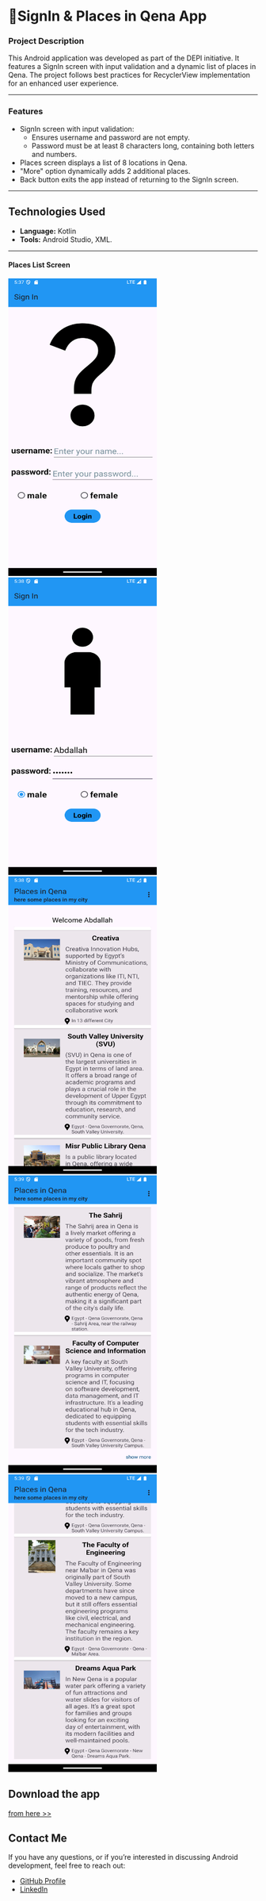 # 📱**SignIn & Places in Qena App**  

### **Project Description**  
This Android application was developed as part of the DEPI initiative. It features a SignIn screen with input validation and a dynamic list of places in Qena. The project follows best practices for RecyclerView implementation for an enhanced user experience.  

---

### **Features**  
- SignIn screen with input validation:  
  - Ensures username and password are not empty.  
  - Password must be at least 8 characters long, containing both letters and numbers.  
- Places screen displays a list of 8 locations in Qena.  
- "More" option dynamically adds 2 additional places.  
- Back button exits the app instead of returning to the SignIn screen.  

---

## Technologies Used

- **Language:** Kotlin
- **Tools:** Android Studio, XML.

---
#### Places List Screen  
<img src="app/src/main/res/drawable/screen1.png" width="300" height="600" />
<img src="app/src/main/res/drawable/screen2.png" width="300" height="600" />
<img src="app/src/main/res/drawable/screen3.png" width="300" height="600" />
<img src="app/src/main/res/drawable/screen4.png" width="300" height="600" />
<img src="app/src/main/res/drawable/screen5.png" width="300" height="600" />

## Download the app
[from here >>](https://drive.google.com/drive/folders/1k4AGk9gOIEfUT1yJBQRK8YOnPiovmFSR)

## Contact Me

If you have any questions, or if you’re interested in discussing Android development, feel free to reach out:

- [GitHub Profile](https://github.com/Abdallah-Alqiran)
- [LinkedIn](https://www.linkedin.com/in/abdallah-alqiran)
